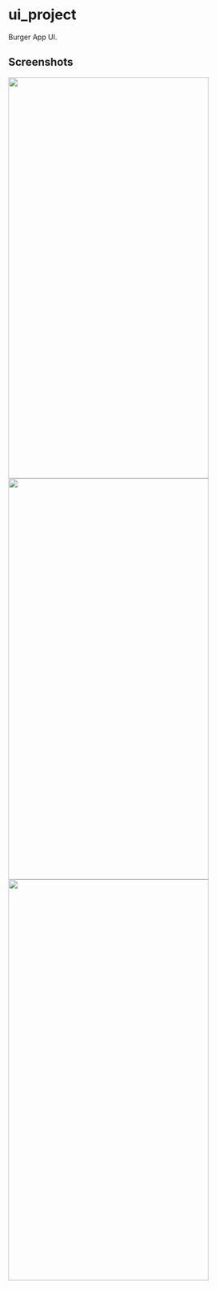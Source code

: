 # ui_project

Burger App UI.

## Screenshots

<img src="https://user-images.githubusercontent.com/72159017/166154547-3ef79a6f-4e18-4f85-ba51-a37bfff9aada.jpg" width="400" height="800">

<img src="https://user-images.githubusercontent.com/72159017/166154586-af6f939c-c265-4224-b0c4-264a07b274aa.jpg" width="400" height="800">

<img src="https://user-images.githubusercontent.com/72159017/166154630-94287ba9-5e77-43d0-8cc5-bda08c75aba1.jpg" width="400" height="800">


